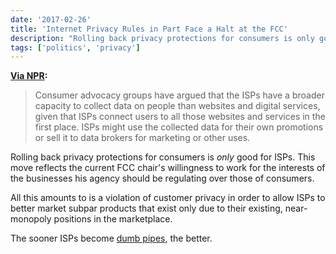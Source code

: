 ```yaml
---
date: '2017-02-26'
title: 'Internet Privacy Rules in Part Face a Halt at the FCC'
description: "Rolling back privacy protections for consumers is only good for ISPs. This move reflects the current FCC chair's willingness to work for the interests of the businesses his agency should be regulating over those of consumers."
tags: ['politics', 'privacy']
---
```


**[Via NPR](http://www.npr.org/sections/thetwo-way/2017/02/24/517050966/fcc-chairman-goes-after-his-predecessors-internet-privacy-rules):**

> Consumer advocacy groups have argued that the ISPs have a broader capacity to collect data on people than websites and digital services, given that ISPs connect users to all those websites and services in the first place.
> ISPs might use the collected data for their own promotions or sell it to data brokers for marketing or other uses.<!-- excerpt -->

Rolling back privacy protections for consumers is _only_ good for ISPs. This move reflects the current FCC chair's willingness to work for the interests of the businesses his agency should be regulating over those of consumers.

All this amounts to is a violation of customer privacy in order to allow ISPs to better market subpar products that exist only due to their existing, near-monopoly positions in the marketplace.

The sooner ISPs become [dumb pipes](https://en.m.wikipedia.org/wiki/Dumb_pipe), the better.
